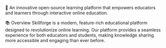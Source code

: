 🚀 An innovative open-source learning platform that empowers educators and learners through interactive online education.

📚 Overview
Skillforge is a modern, feature-rich educational platform designed to revolutionize online learning. Our platform provides a seamless experience for both educators and students, making knowledge sharing more accessible and engaging than ever before.
